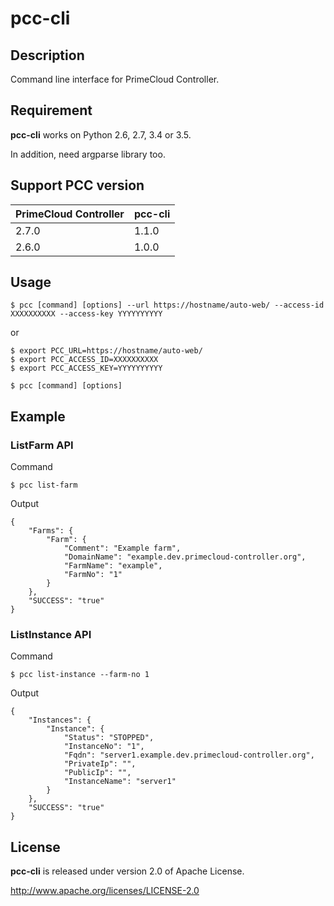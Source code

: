 # pcc-cli

## Description

Command line interface for PrimeCloud Controller.



## Requirement

**pcc-cli** works on Python 2.6, 2.7, 3.4 or 3.5.

In addition, need argparse library too.



## Support PCC version

| PrimeCloud Controller | pcc-cli |
|-----------------------|--------------|
| 2.7.0 | 1.1.0 |
| 2.6.0 | 1.0.0 |



## Usage

```
$ pcc [command] [options] --url https://hostname/auto-web/ --access-id XXXXXXXXXX --access-key YYYYYYYYYY
```

or

```
$ export PCC_URL=https://hostname/auto-web/
$ export PCC_ACCESS_ID=XXXXXXXXXX
$ export PCC_ACCESS_KEY=YYYYYYYYYY

$ pcc [command] [options]
```



## Example

### ListFarm API

Command

```
$ pcc list-farm
```

Output

```
{
    "Farms": {
        "Farm": {
            "Comment": "Example farm",
            "DomainName": "example.dev.primecloud-controller.org",
            "FarmName": "example",
            "FarmNo": "1"
        }
    },
    "SUCCESS": "true"
}
```

### ListInstance API

Command

```
$ pcc list-instance --farm-no 1
```

Output

```
{
    "Instances": {
        "Instance": {
            "Status": "STOPPED",
            "InstanceNo": "1",
            "Fqdn": "server1.example.dev.primecloud-controller.org",
            "PrivateIp": "",
            "PublicIp": "",
            "InstanceName": "server1"
        }
    },
    "SUCCESS": "true"
}
```



## License

**pcc-cli** is released under version 2.0 of Apache License.

http://www.apache.org/licenses/LICENSE-2.0

